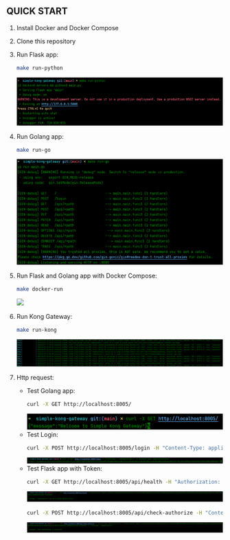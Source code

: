 ## QUICK START

1. Install Docker and Docker Compose
2. Clone this repository
3. Run Flask app:

    ```bash
    make run-python
    ```
   ![](images/python.png)
4. Run Golang app:

    ```bash
    make run-go
    ```
   ![](images/go.png)
5. Run Flask and Golang app with Docker Compose:

    ```bash
    make docker-run
    ```
   ![](images/compose.png)
6. Run Kong Gateway:

    ```bash
    make run-kong
    ```
   ![](images/kong.png)
7. Http request:

    - Test Golang app:
        ```bash
        curl -X GET http://localhost:8005/
        ```
      ![](images/test-go.png)
    - Test Login:
        ```bash
        curl -X POST http://localhost:8005/login -H "Content-Type: application/json" -d '{"username": "ngdangkietswe"}'
        ```
      ![](images/test-login.png)
    - Test Flask app with Token:
        ```bash
        curl -X GET http://localhost:8005/api/health -H "Authorization: Bearer {token}" 
        ```
      ![](images/test-python-health.png)
        ```bash
        curl -X POST http://localhost:8005/api/check-authorize -H "Content-Type: application/json" -H "Authorization: Bearer {token}" -d '{"username": "ngdangkietswe"}' 
        ```
      ![](images/test-python-authorize.png)